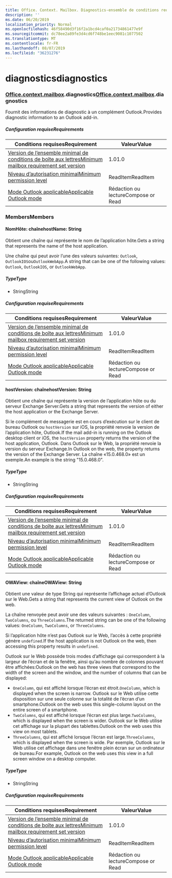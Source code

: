 ```yaml
---
title: Office. Context. Mailbox. Diagnostics-ensemble de conditions requises 1,3
description: ''
ms.date: 06/20/2019
localization_priority: Normal
ms.openlocfilehash: 46f58490d3f16f2a1bcd4caf0a21734861477e9f
ms.sourcegitcommit: dc78ee2a89fe3d4cd6f748be1eec9081c1077502
ms.translationtype: MT
ms.contentlocale: fr-FR
ms.lasthandoff: 08/07/2019
ms.locfileid: "36231276"
---
```

# <a name="diagnostics"></a><span data-ttu-id="dac3f-102">diagnostics</span><span class="sxs-lookup"><span data-stu-id="dac3f-102">diagnostics</span></span>

### <a name="officeofficemdcontextofficecontextmdmailboxofficecontextmailboxmddiagnostics"></a><span data-ttu-id="dac3f-103">[Office](Office.md)[.context](Office.context.md)[.mailbox](Office.context.mailbox.md).diagnostics</span><span class="sxs-lookup"><span data-stu-id="dac3f-103">[Office](Office.md)[.context](Office.context.md)[.mailbox](Office.context.mailbox.md).diagnostics</span></span>

<span data-ttu-id="dac3f-104">Fournit des informations de diagnostic à un complément Outlook.</span><span class="sxs-lookup"><span data-stu-id="dac3f-104">Provides diagnostic information to an Outlook add-in.</span></span>

##### <a name="requirements"></a><span data-ttu-id="dac3f-105">Configuration requise</span><span class="sxs-lookup"><span data-stu-id="dac3f-105">Requirements</span></span>

|<span data-ttu-id="dac3f-106">Conditions requises</span><span class="sxs-lookup"><span data-stu-id="dac3f-106">Requirement</span></span>| <span data-ttu-id="dac3f-107">Valeur</span><span class="sxs-lookup"><span data-stu-id="dac3f-107">Value</span></span>|
|---|---|
|[<span data-ttu-id="dac3f-108">Version de l’ensemble minimal de conditions de boîte aux lettres</span><span class="sxs-lookup"><span data-stu-id="dac3f-108">Minimum mailbox requirement set version</span></span>](/office/dev/add-ins/reference/requirement-sets/outlook-api-requirement-sets)| <span data-ttu-id="dac3f-109">1.0</span><span class="sxs-lookup"><span data-stu-id="dac3f-109">1.0</span></span>|
|[<span data-ttu-id="dac3f-110">Niveau d’autorisation minimal</span><span class="sxs-lookup"><span data-stu-id="dac3f-110">Minimum permission level</span></span>](/outlook/add-ins/understanding-outlook-add-in-permissions)| <span data-ttu-id="dac3f-111">ReadItem</span><span class="sxs-lookup"><span data-stu-id="dac3f-111">ReadItem</span></span>|
|[<span data-ttu-id="dac3f-112">Mode Outlook applicable</span><span class="sxs-lookup"><span data-stu-id="dac3f-112">Applicable Outlook mode</span></span>](/outlook/add-ins/#extension-points)| <span data-ttu-id="dac3f-113">Rédaction ou lecture</span><span class="sxs-lookup"><span data-stu-id="dac3f-113">Compose or Read</span></span>|

### <a name="members"></a><span data-ttu-id="dac3f-114">Members</span><span class="sxs-lookup"><span data-stu-id="dac3f-114">Members</span></span>

#### <a name="hostname-string"></a><span data-ttu-id="dac3f-115">NomHôte: chaîne</span><span class="sxs-lookup"><span data-stu-id="dac3f-115">hostName: String</span></span>

<span data-ttu-id="dac3f-116">Obtient une chaîne qui représente le nom de l’application hôte.</span><span class="sxs-lookup"><span data-stu-id="dac3f-116">Gets a string that represents the name of the host application.</span></span>

<span data-ttu-id="dac3f-117">Une chaîne qui peut avoir l’une des valeurs suivantes: `Outlook`, `OutlookIOS`ou`OutlookWebApp`.</span><span class="sxs-lookup"><span data-stu-id="dac3f-117">A string that can be one of the following values: `Outlook`, `OutlookIOS`, or `OutlookWebApp`.</span></span>

##### <a name="type"></a><span data-ttu-id="dac3f-118">Type</span><span class="sxs-lookup"><span data-stu-id="dac3f-118">Type</span></span>

*   <span data-ttu-id="dac3f-119">String</span><span class="sxs-lookup"><span data-stu-id="dac3f-119">String</span></span>

##### <a name="requirements"></a><span data-ttu-id="dac3f-120">Configuration requise</span><span class="sxs-lookup"><span data-stu-id="dac3f-120">Requirements</span></span>

|<span data-ttu-id="dac3f-121">Conditions requises</span><span class="sxs-lookup"><span data-stu-id="dac3f-121">Requirement</span></span>| <span data-ttu-id="dac3f-122">Valeur</span><span class="sxs-lookup"><span data-stu-id="dac3f-122">Value</span></span>|
|---|---|
|[<span data-ttu-id="dac3f-123">Version de l’ensemble minimal de conditions de boîte aux lettres</span><span class="sxs-lookup"><span data-stu-id="dac3f-123">Minimum mailbox requirement set version</span></span>](/office/dev/add-ins/reference/requirement-sets/outlook-api-requirement-sets)| <span data-ttu-id="dac3f-124">1.0</span><span class="sxs-lookup"><span data-stu-id="dac3f-124">1.0</span></span>|
|[<span data-ttu-id="dac3f-125">Niveau d’autorisation minimal</span><span class="sxs-lookup"><span data-stu-id="dac3f-125">Minimum permission level</span></span>](/outlook/add-ins/understanding-outlook-add-in-permissions)| <span data-ttu-id="dac3f-126">ReadItem</span><span class="sxs-lookup"><span data-stu-id="dac3f-126">ReadItem</span></span>|
|[<span data-ttu-id="dac3f-127">Mode Outlook applicable</span><span class="sxs-lookup"><span data-stu-id="dac3f-127">Applicable Outlook mode</span></span>](/outlook/add-ins/#extension-points)| <span data-ttu-id="dac3f-128">Rédaction ou lecture</span><span class="sxs-lookup"><span data-stu-id="dac3f-128">Compose or Read</span></span>|

#### <a name="hostversion-string"></a><span data-ttu-id="dac3f-129">hostVersion: chaîne</span><span class="sxs-lookup"><span data-stu-id="dac3f-129">hostVersion: String</span></span>

<span data-ttu-id="dac3f-130">Obtient une chaîne qui représente la version de l’application hôte ou du serveur Exchange Server.</span><span class="sxs-lookup"><span data-stu-id="dac3f-130">Gets a string that represents the version of either the host application or the Exchange Server.</span></span>

<span data-ttu-id="dac3f-131">Si le complément de messagerie est en cours d’exécution sur le client de bureau Outlook ou `hostVersion` sur iOS, la propriété renvoie la version de l’application hôte, Outlook.</span><span class="sxs-lookup"><span data-stu-id="dac3f-131">If the mail add-in is running on the Outlook desktop client or iOS, the `hostVersion` property returns the version of the host application, Outlook.</span></span> <span data-ttu-id="dac3f-132">Dans Outlook sur le Web, la propriété renvoie la version du serveur Exchange.</span><span class="sxs-lookup"><span data-stu-id="dac3f-132">In Outlook on the web, the property returns the version of the Exchange Server.</span></span> <span data-ttu-id="dac3f-133">La chaîne «15.0.468.0» est un exemple.</span><span class="sxs-lookup"><span data-stu-id="dac3f-133">An example is the string "15.0.468.0".</span></span>

##### <a name="type"></a><span data-ttu-id="dac3f-134">Type</span><span class="sxs-lookup"><span data-stu-id="dac3f-134">Type</span></span>

*   <span data-ttu-id="dac3f-135">String</span><span class="sxs-lookup"><span data-stu-id="dac3f-135">String</span></span>

##### <a name="requirements"></a><span data-ttu-id="dac3f-136">Configuration requise</span><span class="sxs-lookup"><span data-stu-id="dac3f-136">Requirements</span></span>

|<span data-ttu-id="dac3f-137">Conditions requises</span><span class="sxs-lookup"><span data-stu-id="dac3f-137">Requirement</span></span>| <span data-ttu-id="dac3f-138">Valeur</span><span class="sxs-lookup"><span data-stu-id="dac3f-138">Value</span></span>|
|---|---|
|[<span data-ttu-id="dac3f-139">Version de l’ensemble minimal de conditions de boîte aux lettres</span><span class="sxs-lookup"><span data-stu-id="dac3f-139">Minimum mailbox requirement set version</span></span>](/office/dev/add-ins/reference/requirement-sets/outlook-api-requirement-sets)| <span data-ttu-id="dac3f-140">1.0</span><span class="sxs-lookup"><span data-stu-id="dac3f-140">1.0</span></span>|
|[<span data-ttu-id="dac3f-141">Niveau d’autorisation minimal</span><span class="sxs-lookup"><span data-stu-id="dac3f-141">Minimum permission level</span></span>](/outlook/add-ins/understanding-outlook-add-in-permissions)| <span data-ttu-id="dac3f-142">ReadItem</span><span class="sxs-lookup"><span data-stu-id="dac3f-142">ReadItem</span></span>|
|[<span data-ttu-id="dac3f-143">Mode Outlook applicable</span><span class="sxs-lookup"><span data-stu-id="dac3f-143">Applicable Outlook mode</span></span>](/outlook/add-ins/#extension-points)| <span data-ttu-id="dac3f-144">Rédaction ou lecture</span><span class="sxs-lookup"><span data-stu-id="dac3f-144">Compose or Read</span></span>|

#### <a name="owaview-string"></a><span data-ttu-id="dac3f-145">OWAView: chaîne</span><span class="sxs-lookup"><span data-stu-id="dac3f-145">OWAView: String</span></span>

<span data-ttu-id="dac3f-146">Obtient une valeur de type String qui représente l’affichage actuel d’Outlook sur le Web.</span><span class="sxs-lookup"><span data-stu-id="dac3f-146">Gets a string that represents the current view of Outlook on the web.</span></span>

<span data-ttu-id="dac3f-147">La chaîne renvoyée peut avoir une des valeurs suivantes : `OneColumn`, `TwoColumns`, ou `ThreeColumns`.</span><span class="sxs-lookup"><span data-stu-id="dac3f-147">The returned string can be one of the following values: `OneColumn`, `TwoColumns`, or `ThreeColumns`.</span></span>

<span data-ttu-id="dac3f-148">Si l’application hôte n’est pas Outlook sur le Web, l’accès à cette propriété génère `undefined`.</span><span class="sxs-lookup"><span data-stu-id="dac3f-148">If the host application is not Outlook on the web, then accessing this property results in `undefined`.</span></span>

<span data-ttu-id="dac3f-149">Outlook sur le Web possède trois modes d’affichage qui correspondent à la largeur de l’écran et de la fenêtre, ainsi qu’au nombre de colonnes pouvant être affichées:</span><span class="sxs-lookup"><span data-stu-id="dac3f-149">Outlook on the web has three views that correspond to the width of the screen and the window, and the number of columns that can be displayed:</span></span>

*   <span data-ttu-id="dac3f-150">`OneColumn`, qui est affiché lorsque l’écran est étroit.</span><span class="sxs-lookup"><span data-stu-id="dac3f-150">`OneColumn`, which is displayed when the screen is narrow.</span></span> <span data-ttu-id="dac3f-151">Outlook sur le Web utilise cette disposition sur une seule colonne sur la totalité de l’écran d’un smartphone.</span><span class="sxs-lookup"><span data-stu-id="dac3f-151">Outlook on the web uses this single-column layout on the entire screen of a smartphone.</span></span>
*   <span data-ttu-id="dac3f-152">`TwoColumns`, qui est affiché lorsque l’écran est plus large.</span><span class="sxs-lookup"><span data-stu-id="dac3f-152">`TwoColumns`, which is displayed when the screen is wider.</span></span> <span data-ttu-id="dac3f-153">Outlook sur le Web utilise cet affichage sur la plupart des tablettes.</span><span class="sxs-lookup"><span data-stu-id="dac3f-153">Outlook on the web uses this view on most tablets.</span></span>
*   <span data-ttu-id="dac3f-154">`ThreeColumns`, qui est affiché lorsque l’écran est large.</span><span class="sxs-lookup"><span data-stu-id="dac3f-154">`ThreeColumns`, which is displayed when the screen is wide.</span></span> <span data-ttu-id="dac3f-155">Par exemple, Outlook sur le Web utilise cet affichage dans une fenêtre plein écran sur un ordinateur de bureau.</span><span class="sxs-lookup"><span data-stu-id="dac3f-155">For example, Outlook on the web uses this view in a full screen window on a desktop computer.</span></span>

##### <a name="type"></a><span data-ttu-id="dac3f-156">Type</span><span class="sxs-lookup"><span data-stu-id="dac3f-156">Type</span></span>

*   <span data-ttu-id="dac3f-157">String</span><span class="sxs-lookup"><span data-stu-id="dac3f-157">String</span></span>

##### <a name="requirements"></a><span data-ttu-id="dac3f-158">Configuration requise</span><span class="sxs-lookup"><span data-stu-id="dac3f-158">Requirements</span></span>

|<span data-ttu-id="dac3f-159">Conditions requises</span><span class="sxs-lookup"><span data-stu-id="dac3f-159">Requirement</span></span>| <span data-ttu-id="dac3f-160">Valeur</span><span class="sxs-lookup"><span data-stu-id="dac3f-160">Value</span></span>|
|---|---|
|[<span data-ttu-id="dac3f-161">Version de l’ensemble minimal de conditions de boîte aux lettres</span><span class="sxs-lookup"><span data-stu-id="dac3f-161">Minimum mailbox requirement set version</span></span>](/office/dev/add-ins/reference/requirement-sets/outlook-api-requirement-sets)| <span data-ttu-id="dac3f-162">1.0</span><span class="sxs-lookup"><span data-stu-id="dac3f-162">1.0</span></span>|
|[<span data-ttu-id="dac3f-163">Niveau d’autorisation minimal</span><span class="sxs-lookup"><span data-stu-id="dac3f-163">Minimum permission level</span></span>](/outlook/add-ins/understanding-outlook-add-in-permissions)| <span data-ttu-id="dac3f-164">ReadItem</span><span class="sxs-lookup"><span data-stu-id="dac3f-164">ReadItem</span></span>|
|[<span data-ttu-id="dac3f-165">Mode Outlook applicable</span><span class="sxs-lookup"><span data-stu-id="dac3f-165">Applicable Outlook mode</span></span>](/outlook/add-ins/#extension-points)| <span data-ttu-id="dac3f-166">Rédaction ou lecture</span><span class="sxs-lookup"><span data-stu-id="dac3f-166">Compose or Read</span></span>|
